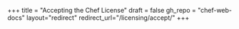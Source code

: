 +++
title = "Accepting the Chef License"
draft = false
gh_repo = "chef-web-docs"
layout="redirect"
redirect_url="/licensing/accept/"
+++
